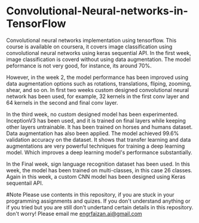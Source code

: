 # Convolutional-Neural-networks-in-TensorFlow
Convolutional neural networks implementation using tensorflow. This course is available on coursera, it covers image classification using convolutional neural networks using keras sequential API. In the first week, image classification is coverd without using data augmentation. The model peformance is not very good, for instance, its around 70%.

However, in the week 2, the model performance has been improved using data augmentation options such as rotations, translations, fliping, zooming, shear, and so on. In first two weeks custom designed convolutional neural network has been used, for example, 32 kernels in the first conv layer and 64 kernels in the second and final conv layer.

In the third week, no custom designed model has been experimented. InceptionV3 has been used, and it is trained on final layers while keeping other layers untrainable. It has been trained on horses and humans dataset. Data augmentation has also been applied. The model achieved 99.6% validation accuracy on the dataset. It shows that transfer learning and data augmentations are very powerful techniques for training a deep learning model. Which improves a deep learning model's performance substantially.

In the Final week, sign language recognition dataset has been used. In this week, the model has been trained on multi-classes, in this case 26 classes. Again in this week, a custom CNN model has been designed using Keras sequentail API.

#Note
Please use contents in this repository, if you are stuck in your programming assignments and quizes. If you don't understand anything or if you tried but you are still don't undertand certain details in this repository. don't worry! Please email me engrfaizan.ai@gmail.com
